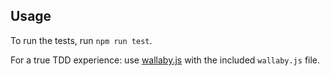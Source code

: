 ## Usage
To run the tests, run `npm run test`.

For a true TDD experience: use [wallaby.js](https://wallabyjs.com/) with the included `wallaby.js` file.
